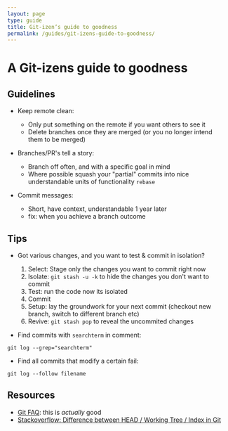 ```yaml
---
layout: page
type: guide
title: Git-izenʼs guide to goodness
permalink: /guides/git-izens-guide-to-goodness/
---
```


# A Git-izens guide to goodness

## Guidelines

* Keep remote clean:

  * Only put something on the remote if you want others to see it
  * Delete branches once they are merged (or you no longer intend them to be merged)
  
* Branches/PR's tell a story:

  * Branch off often, and with a specific goal in mind
  * Where possible squash your "partial" commits into nice understandable units of functionality `rebase`

* Commit messages:

  * Short, have context, understandable 1 year later
  * fix: when you achieve a branch outcome
  
## Tips

* Got various changes, and you want to test & commit in isolation?

  1. Select: Stage only the changes you want to commit right now
  2. Isolate: `git stash -u -k` to hide the changes you don't want to commit
  3. Test: run the code now its isolated
  4. Commit
  5. Setup: lay the groundwork for your next commit (checkout new branch, switch to different branch etc)
  6. Revive: `git stash pop` to reveal the uncommited changes

* Find commits with `searchterm` in comment:

 `git log --grep="searchterm"`

* Find all commits that modify a certain fail: 

 `git log --follow filename`

## Resources

* [Git FAQ](https://git.wiki.kernel.org/index.php/Git_FAQ#Why_the_.27Git.27_name.3F): this is _actually_ good
* [Stackoverflow: Difference between HEAD / Working Tree / Index in Git](http://stackoverflow.com/questions/3689838/difference-between-head-working-tree-index-in-git)
